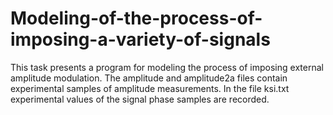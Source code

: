 # Modeling-of-the-process-of-imposing-a-variety-of-signals
This task presents a program for modeling the process of imposing external amplitude modulation.
The amplitude and amplitude2a files contain experimental samples of amplitude measurements.
In the file ksi.txt experimental values of the signal phase samples are recorded.